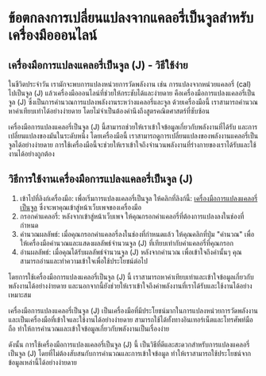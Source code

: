 ข้อตกลงการเปลี่ยนแปลงจากแคลอรี่เป็นจูลสำหรับเครื่องมือออนไลน์
=============================================================

เครื่องมือการแปลงแคลอรี่เป็นจูล (J) - วิธีใช้ง่าย
-------------------------------------------------

ในชีวิตประจำวัน เรามักจะพบการแปลงหน่วยการวัดพลังงาน เช่น การแปลงจากหน่วยแคลอรี่ (cal) ไปเป็นจูล (J) แล้วเครื่องมือออนไลน์ที่ช่วยให้กระชับได้และง่ายดาย คือเครื่องมือการแปลงแคลอรี่เป็นจูล (J) ซึ่งเป็นการคำนวณการแปลงพลังงานระหว่างแคลอรี่และจูล ด้วยเครื่องมือนี้ เราสามารถคำนวณหาค่าเทียบเท่าได้อย่างง่ายดาย โดยไม่จำเป็นต้องคำนึงถึงสูตรคณิตศาสตร์ที่ซับซ้อน

เครื่องมือการแปลงแคลอรี่เป็นจูล (J) นี้สามารถช่วยให้เราเข้าใจข้อมูลเกี่ยวกับพลังงานที่ได้รับ และการเปลี่ยนแปลงของมันในระดับหนึ่ง โดยเครื่องมือนี้ เราสามารถดูการเปลี่ยนแปลงของพลังงานแคลอรี่เป็นจูลได้อย่างง่ายดาย การใช้เครื่องมือนี้จะช่วยให้เราเข้าใจถึงจำนวนพลังงานที่ร่างกายของเราได้รับและใช้งานได้อย่างถูกต้อง

วิธีการใช้งานเครื่องมือการแปลงแคลอรี่เป็นจูล (J)
------------------------------------------------

1. เข้าไปที่ลิงก์เครื่องมือ: เพื่อเริ่มการแปลงแคลอรี่เป็นจูล ให้คลิกที่ลิงก์นี้: [เครื่องมือการแปลงแคลอรี่เป็นจูล](https://www.onlinecalculatorsfree.com/th/convert/calories-to-joules.html) ซึ่งจะพาคุณเข้าสู่หน้าเว็บเพจของเครื่องมือ
2. กรอกค่าแคลอรี่: หลังจากเข้าสู่หน้าเว็บเพจ ให้คุณกรอกค่าแคลอรี่ที่ต้องการแปลงลงในช่องที่กำหนด
3. คำนวณผลลัพธ์: เมื่อคุณกรอกค่าแคลอรี่ลงในช่องที่กำหนดแล้ว ให้คุณคลิกที่ปุ่ม "คำนวณ" เพื่อให้เครื่องมือคำนวณและแสดงผลลัพธ์จำนวนจูล (J) ที่เทียบเท่ากับค่าแคลอรี่ที่คุณกรอก
4. อ่านผลลัพธ์: เมื่อคุณได้รับผลลัพธ์จำนวนจูล (J) หลังจากคำนวณ เพื่อเข้าใจถึงค่านั้นๆ คุณสามารถอ่านและทำความเข้าใจเพื่อใช้ประโยชน์ต่อไป

โดยการใช้เครื่องมือการแปลงแคลอรี่เป็นจูล (J) นี้ เราสามารถหาค่าเทียบเท่าและเข้าใจข้อมูลเกี่ยวกับพลังงานได้อย่างง่ายดาย และนอกจากนี้ยังช่วยให้เราเข้าใจถึงค่าพลังงานที่เราได้รับและใช้งานได้อย่างเหมาะสม

เครื่องมือการแปลงแคลอรี่เป็นจูล (J) เป็นเครื่องมือที่มีประโยชน์มากในการแปลงหน่วยการวัดพลังงาน และเป็นเครื่องมือที่เข้าใจและใช้งานได้อย่างง่ายดาย สามารถใช้ได้ทั้งทางอินเทอร์เน็ตและโทรศัพท์มือถือ ทำให้การคำนวณและเข้าใจข้อมูลเกี่ยวกับพลังงานเป็นเรื่องง่าย

ดังนั้น การใช้เครื่องมือการแปลงแคลอรี่เป็นจูล (J) นี้ เป็นวิธีที่ดีและสะดวกสำหรับการแปลงแคลอรี่เป็นจูล (J) โดยที่ไม่ต้องสับสนกับการคำนวณและการเข้าใจข้อมูล ทำให้เราสามารถใช้ประโยชน์จากข้อมูลเหล่านี้ได้อย่างง่ายดาย